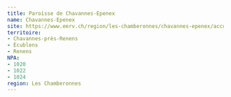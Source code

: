 ```yaml
---
title: Paroisse de Chavannes-Epenex
name: Chavannes-Epenex
site: https://www.eerv.ch/region/les-chamberonnes/chavannes-epenex/accueil
territoire:
- Chavannes-près-Renens
- Écublens
- Renens
NPA:
- 1020
- 1022
- 1024
region: Les Chamberonnes
---
```


